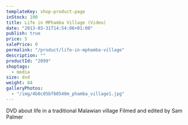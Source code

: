 ```yaml
---
templateKey: shop-product-page
inStock: 100
title: Life in MPhamba Village (Video)
date: "2013-03-31T14:54:06+01:00"
publish: true
price: 5
salePrice: 0
permalink: "/product/life-in-mphamba-village"
description: ""
productId: "2099"
shoptags:
  - media
size: dvd
weight: 84
galleryPhotos:
  - "/img/4b0c05bf60548m_phamba_village1.jpg"
---
```


DVD about life in a traditional Malawian village Filmed and edited by Sam Palmer
